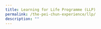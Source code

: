 ```yaml
---
title: Learning for Life Programme (LLP)
permalink: /the-pei-chun-experience/llp/
description: ""
---
```


